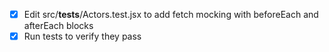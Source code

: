 - [x] Edit src/__tests__/Actors.test.jsx to add fetch mocking with beforeEach and afterEach blocks
- [x] Run tests to verify they pass
